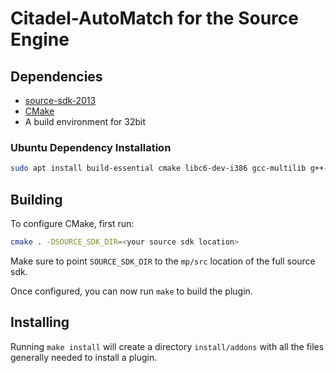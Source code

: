 # Citadel-AutoMatch for the Source Engine

## Dependencies

* [source-sdk-2013](https://github.com/ValveSoftware/source-sdk-2013)
* [CMake](https://cmake.org/)
* A build environment for 32bit

### Ubuntu Dependency Installation

```bash
sudo apt install build-essential cmake libc6-dev-i386 gcc-multilib g++-multilib libcurl4-openssl-dev:i386
```

## Building

To configure CMake, first run:

```bash
cmake . -DSOURCE_SDK_DIR=<your source sdk location>
```

Make sure to point `SOURCE_SDK_DIR` to the `mp/src` location of the full source
sdk.

Once configured, you can now run `make` to build the plugin.

## Installing

Running `make install` will create a directory `install/addons` with all the
files generally needed to install a plugin.
